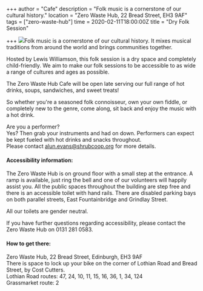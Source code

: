 +++
author = "Cafe"
description = "Folk music is a cornerstone of our cultural history."
location = "Zero Waste Hub, 22 Bread Street, EH3 9AF"
tags = ["zero-waste-hub"]
time = 2020-02-11T18:00:00Z
title = "Dry Folk Session"

+++
![](https://res.cloudinary.com/shrub-co-op/image/upload/v1581080117/shrubcoop.org/media/84331676_4070415049650751_2509801436913598464_o_lf6xmg.jpg)Folk music is a cornerstone of our cultural history. It mixes musical traditions from around the world and brings communities together.  
  
Hosted by Lewis Williamson, this folk session is a dry space and completely child-friendly. We aim to make our folk sessions to be accessible to as wide a range of cultures and ages as possible.  
  
The Zero Waste Hub Cafe will be open late serving our full range of hot drinks, soups, sandwiches, and sweet treats!  
  
So whether you're a seasoned folk connoisseur, own your own fiddle, or completely new to the genre, come along, sit back and enjoy the music with a hot drink.  
  
Are you a performer?  
Yes? Then grab your instruments and had on down. Performers can expect be kept fueled with hot drinks and snacks throughout.  
Please contact [alun.evans@shrubcoop.org](mailto:alun.evans@shrubcoop.org) for more details.

#### Accessibility information:

The Zero Waste Hub is on ground floor with a small step at the entrance. A ramp is available, just ring the bell and one of our volunteers will happily assist you. All the public spaces throughout the building are step free and there is an accessible toilet with hand rails. There are disabled parking bays on both parallel streets, East Fountainbridge and Grindlay Street.

All our toilets are gender neutral.

If you have further questions regarding accessibility, please contact the Zero Waste Hub on 0131 281 0583.

#### How to get there:

Zero Waste Hub, 22 Bread Street, Edinburgh, EH3 9AF  
There is space to lock up your bike on the corner of Lothian Road and Bread Street, by Cost Cutters.  
Lothian Road routes: 47, 24, 10, 11, 15, 16, 36, 1, 34, 124  
Grassmarket route: 2